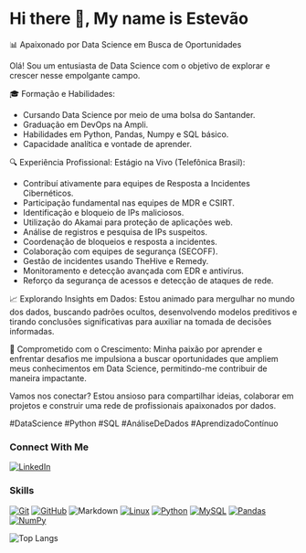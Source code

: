 # Hi there 👋, My name is Estevão

📊 Apaixonado por Data Science em Busca de Oportunidades

Olá! Sou um entusiasta de Data Science com o objetivo de explorar e crescer nesse empolgante campo.

🎓 Formação e Habilidades:
- Cursando Data Science por meio de uma bolsa do Santander.
- Graduação em DevOps na Ampli.
- Habilidades em Python, Pandas, Numpy e SQL básico.
- Capacidade analítica e vontade de aprender.

🔍 Experiência Profissional:
Estágio na Vivo (Telefônica Brasil):
- Contribuí ativamente para equipes de Resposta a Incidentes Cibernéticos.
- Participação fundamental nas equipes de MDR e CSIRT.
- Identificação e bloqueio de IPs maliciosos.
- Utilização do Akamai para proteção de aplicações web.
- Análise de registros e pesquisa de IPs suspeitos.
- Coordenação de bloqueios e resposta a incidentes.
- Colaboração com equipes de segurança (SECOFF).
- Gestão de incidentes usando TheHive e Remedy.
- Monitoramento e detecção avançada com EDR e antivírus.
- Reforço da segurança de acessos e detecção de ataques de rede.

📈 Explorando Insights em Dados:
Estou animado para mergulhar no mundo dos dados, buscando padrões ocultos, desenvolvendo modelos preditivos e tirando conclusões significativas para auxiliar na tomada de decisões informadas.

🚀 Comprometido com o Crescimento:
Minha paixão por aprender e enfrentar desafios me impulsiona a buscar oportunidades que ampliem meus conhecimentos em Data Science, permitindo-me contribuir de maneira impactante.

Vamos nos conectar? Estou ansioso para compartilhar ideias, colaborar em projetos e construir uma rede de profissionais apaixonados por dados.

#DataScience #Python #SQL #AnáliseDeDados #AprendizadoContínuo

### Connect With Me
[![LinkedIn](https://img.shields.io/badge/-LinkedIn-000?style=for-the-badge&logo=linkedin&logoColor=30A3DC)](https://www.linkedin.com/in/tevolve/)

### Skills
[![Git](https://img.shields.io/badge/Git-000?style=for-the-badge&logo=git&logoColor=E94D5F)](https://git-scm.com/doc) 
[![GitHub](https://img.shields.io/badge/GitHub-000?style=for-the-badge&logo=github&logoColor=30A3DC)](https://docs.github.com/)
![Markdown](https://img.shields.io/badge/Markdown-000?style=for-the-badge&logo=markdown)
[![Linux](https://img.shields.io/badge/Linux-000?style=for-the-badge&logo=linux&logoColor=FFFF00)](https://linux.org/)
[![Python](https://img.shields.io/badge/python-000?style=for-the-badge&logo=python&logoColor=0000FF)](https://python.org/)
[![MySQL](https://img.shields.io/badge/mysql-000?style=for-the-badge&logo=mysql&logoColor=white)](https://www.mysql.com/)
[![Pandas](https://img.shields.io/badge/pandas-000?style=for-the-badge&logo=pandas&logoColor=white)](https://pandas.pydata.org/)
[![NumPy](https://img.shields.io/badge/numpy-000?style=for-the-badge&logo=numpy&logoColor=00BFFF)](https://numpy.org/)

![Top Langs](https://github-readme-stats-git-masterrstaa-rickstaa.vercel.app/api/top-langs/?username=TEVOLVE&bg_color=000&border_color=30A3DC&title_color=E94D5F&text_color=FFF)

